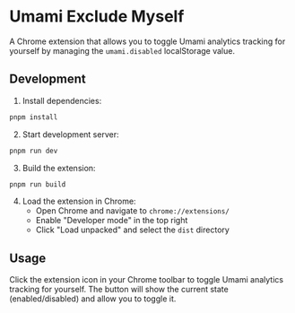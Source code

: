# Umami Exclude Myself

A Chrome extension that allows you to toggle Umami analytics tracking for yourself by managing the `umami.disabled` localStorage value.

## Development

1. Install dependencies:
```bash
pnpm install
```

2. Start development server:
```bash
pnpm run dev
```

3. Build the extension:
```bash
pnpm run build
```

4. Load the extension in Chrome:
   - Open Chrome and navigate to `chrome://extensions/`
   - Enable "Developer mode" in the top right
   - Click "Load unpacked" and select the `dist` directory

## Usage

Click the extension icon in your Chrome toolbar to toggle Umami analytics tracking for yourself. The button will show the current state (enabled/disabled) and allow you to toggle it.
